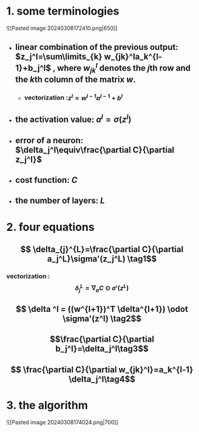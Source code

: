 # 1. some terminologies

![[Pasted image 20240308172410.png|650]]

- ## linear combination of the previous output: $z_j^l=\sum\limits_{k} w_{jk}^la_k^{l-1}+b_j^l$ , where $w_{jk}^l$ denotes the $j$th row and the $k$th column of the matrix $w$.
	- ### vectorization :$z^l=w^{l-1}a^{l-1}+b^l$
- ## the activation value: $a^l=\sigma(z^l)$
- ## error of a neuron: $\delta_j^l\equiv\frac{\partial C}{\partial z_j^l}$
- ## cost function: $C$
- ## the number of layers: $L$


# 2. four equations
## $$ \delta_{j}^{L}=\frac{\partial C}{\partial a_j^L}\sigma'(z_j^L) \tag1$$
### vectorization : $$ \delta_j^L=\nabla_a C \odot \sigma'(z^L) \tag{1'}$$
## $$ \delta ^l = ((w^{l+1})^T \delta^{l+1}) \odot \sigma'(z^l) \tag2$$
## $$\frac{\partial C}{\partial b_j^l}=\delta_j^l\tag3$$
## $$ \frac{\partial C}{\partial w_{jk}^l}=a_k^{l-1} \delta_j^l\tag4$$
# 3. the algorithm 
![[Pasted image 20240308174024.png|700]]






